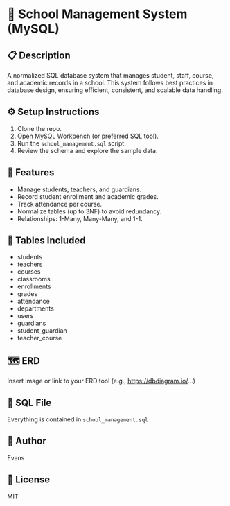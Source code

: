 # 🏫 School Management System (MySQL)

## 📋 Description
A normalized SQL database system that manages student, staff, course, and academic records in a school. This system follows best practices in database design, ensuring efficient, consistent, and scalable data handling.

## ⚙️ Setup Instructions
1. Clone the repo.
2. Open MySQL Workbench (or preferred SQL tool).
3. Run the `school_management.sql` script.
4. Review the schema and explore the sample data.

## 📁 Features
- Manage students, teachers, and guardians.
- Record student enrollment and academic grades.
- Track attendance per course.
- Normalize tables (up to 3NF) to avoid redundancy.
- Relationships: 1-Many, Many-Many, and 1-1.

## 🧱 Tables Included
- students
- teachers
- courses
- classrooms
- enrollments
- grades
- attendance
- departments
- users
- guardians
- student_guardian
- teacher_course

## 🗺️ ERD
Insert image or link to your ERD tool (e.g., https://dbdiagram.io/...)

## 📂 SQL File
Everything is contained in `school_management.sql`

## 👤 Author
Evans 

## 🔐 License
MIT
